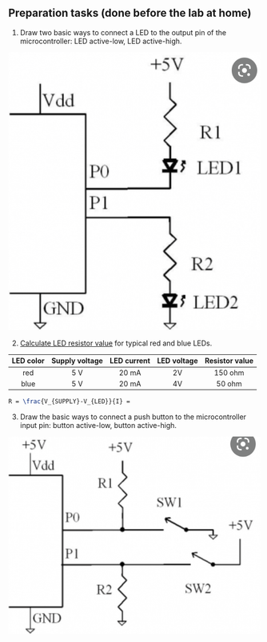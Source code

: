 
## Preparation tasks (done before the lab at home)

1. Draw two basic ways to connect a LED to the output pin of the microcontroller: LED active-low, LED active-high.

![ohms law](images/1.png)

2. [Calculate LED resistor value](https://electronicsclub.info/leds.htm) for typical red and blue LEDs.



| **LED color** | **Supply voltage** | **LED current** | **LED voltage** | **Resistor value** |
| :-: | :-: | :-: | :-: | :-: |
| red | 5&nbsp;V | 20&nbsp;mA | 2V | 150 ohm |
| blue | 5&nbsp;V | 20&nbsp;mA | 4V | 50 ohm |

```LaTeX
R = \frac{V_{SUPPLY}-V_{LED}}{I} =
```

3. Draw the basic ways to connect a push button to the microcontroller input pin: button active-low, button active-high.

![ohms law](images/2.png)

